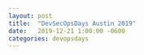 ```yaml
---
layout: post
title:  "DevSecOpsDays Austin 2019"
date:   2019-12-21 1:00:00 -0600
categories: devopsdays
---
```


